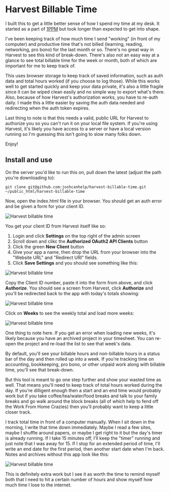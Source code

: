 # Harvest Billable Time

I built this to get a little better sense of how I spend my time at my desk. It started as a part of [1PPM](https://medium.com/1ppm/the-1ppm-challenge-eaed5df0ef5a#.tcua87tuv) but took longer than expected to get into shape. 

I've been keeping track of how much time I send "working" (in front of my computer) and productive time that's not billed (learning, reading, networking, pro bono) for the last month or so. There's no great way in Harvest to see this kind of break-down. There's also not an easy way at a glance to see total billable time for the week or month, both of which are important for me to keep track of.

This uses browser storage to keep track of saved information, such as auth data and total hours worked (if you choose to log those). While this works well to get started quickly and keep your data private, it's also a little fragile since it can be wiped clean easily and no simple way to export what's there. Also, because of how Harvest's authorization works, you have to re-auth daily. I made this a little easier by saving the auth data needed and redirecting when the auth token expires. 

Last thing to note is that this needs a valid, public URL for Harvest to authorize you so you can't run it on your local file system. If you're using Harvest, it's likely you have access to a server or have a local version running so I'm guessing this isn't going to slow many folks down. 

Enjoy!

## Install and use

On the server you'd like to run this on, pull down the latest (adjust the path you're downloading to):

`git clone git@github.com:joshcanhelp/harvest-billable-time.git ~/public_html/harvest-billable-time`

Now, open the index.html file in your browser. You should get an auth error and be given a form for your client ID. 

![Harvest billable time](https://www.dropbox.com/s/vr2cxdng92sagvd/harvest-docs-01.png?dl=1)

You get your client ID from Harvest itself like so:

1. Login and click **Settings** on the top right of the admin screen
2. Scroll down and clikc the **Authorized OAuth2 API Clients** button
3. Click the green **New Client** button 
4. Give your app a name, then drop the URL from your browser into the "Website URL" and "Redirect URI" fields. 
5. Click **Save Settings** and you should see something like this:

![Harvest billable time](https://www.dropbox.com/s/dq8gz5zuzp45lyk/Screenshot%202017-04-08%2010.04.50.png?dl=1)

Copy the Client ID number, paste it into the form from above, and click **Authorize**. You should see a screen from Harvest, click **Authorize** and you'll be redirected back to the app with today's totals showing:

![Harvest billable time](https://www.dropbox.com/s/d7s6iabyumq7431/Screenshot%202017-04-08%2010.12.20.png?dl=1)

Click on **Weeks** to see the weekly total and load more weeks:

![Harvest billable time](https://www.dropbox.com/s/6k563cev0y3e6up/Screenshot%202017-04-08%2010.14.41.png?dl=1)

One thing to note here. If you get an error when loading new weeks, it's likely because you have an archived project in your timesheet. You can re-open the project and re-load the list to see that week's data.

By default, you'll see your billable hours and non-billable hours in a status bar of the day and then rolled up into a week. If you're tracking time on accounting, bookkeeping, pro bono, or other unpaid work along with billable time, you'll see that break-down. 

But this tool is meant to go one step further and show your wasted time as well. That means you'll need to keep track of total hours worked during the day. If you're dilligent enough then a start and an end time would probably work but if you take coffee/tea/water/food breaks and talk to your family breaks and go walk around the block breaks (all of which help to fend off the Work From Home Crazies) then you'll probably want to keep a little closer track. 

I track total time in front of a computer manually. When I sit down in the morning, I write that time down immediately. Maybe I read a few sites, maybe I shuffle around papers, or maybe I get right to it but the day's timer is already running. If I take 15 minutes off, I'll keep the "timer" running and just note that I was away for 15. If I stop for an extended period of time, I'll write an end date for the first period, then another start date when I'm back. Notes and archives without this app look like this:

![Harvest billable time](https://www.dropbox.com/s/7xyflceuptcbasw/harvest_notes.jpg?dl=1)

This is definitely extra work but I see it as worth the time to remind myself both that I need to hit a certain number of hours and show myself how much time I lose to the internet. 